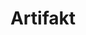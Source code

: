 ---
blog: https://artifakt.com/blog
facebook: https://facebook.com/artifakt.dev
instagram: https://instagram.com/artifakt_com
linkedin: https://linkedin.com/company/artifakt-paas
logohandle: artifakt
sort: artifakt
title: Artifakt
twitter: https://x.com/artifakt_com
website: https://www.artifakt.com/
---